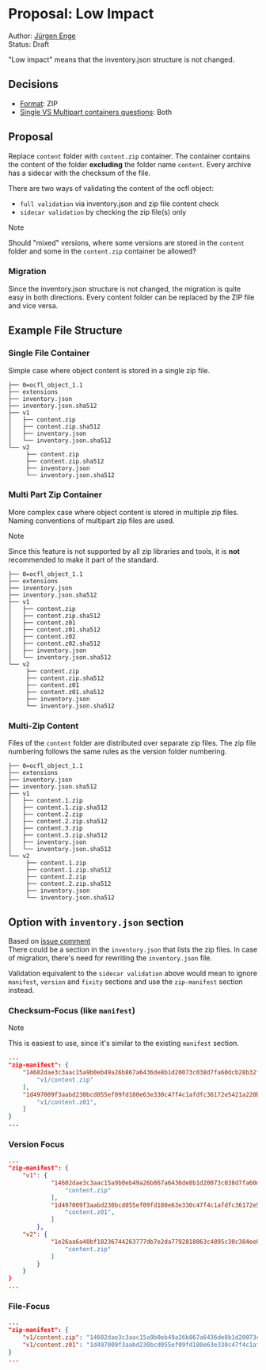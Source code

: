 # Proposal: Low Impact
Author: [Jürgen Enge](mailto:juergen@info-age.net)  
Status: Draft

"Low impact" means that the inventory.json structure is not changed.

## Decisions
* [Format](format-questions.md): ZIP
* [Single VS Multipart containers questions](single-vs-multipart-containers-questions.md): Both

## Proposal
Replace `content` folder with `content.zip` container.
The container contains the content of the folder __excluding__ the folder name `content`.
Every archive has a sidecar with the checksum of the file. 

There are two ways of validating the content of the ocfl object:
* `full validation` via inventory.json and zip file content check
* `sidecar validation` by checking the zip file(s) only

> [!NOTE]
> Should "mixed" versions,
> where some versions are stored in the `content` folder and some in
> the `content.zip` container be allowed?


### Migration
Since the inventory.json structure is not changed, the migration is quite easy in both directions. 
Every content folder can be replaced by the ZIP file and vice versa.

## Example File Structure
### Single File Container
Simple case where object content is stored in a single zip file.

```
├── 0=ocfl_object_1.1
├── extensions
├── inventory.json
├── inventory.json.sha512
├── v1
│   ├── content.zip
│   ├── content.zip.sha512
│   ├── inventory.json
│   └── inventory.json.sha512
└── v2
     ├── content.zip
     ├── content.zip.sha512
     ├── inventory.json
     └── inventory.json.sha512
```

### Multi Part Zip Container
More complex case where object content is stored in multiple zip files.
Naming conventions of multipart zip files are used.

> [!NOTE]
> Since this feature is not supported by all zip libraries and tools, it is __not__ recommended to make it part of the standard. 

```
├── 0=ocfl_object_1.1
├── extensions
├── inventory.json
├── inventory.json.sha512
├── v1
│   ├── content.zip
│   ├── content.zip.sha512
│   ├── content.z01
│   ├── content.z01.sha512
│   ├── content.z02
│   ├── content.z02.sha512
│   ├── inventory.json
│   └── inventory.json.sha512
└── v2
     ├── content.zip
     ├── content.zip.sha512
     ├── content.z01
     ├── content.z01.sha512
     ├── inventory.json
     └── inventory.json.sha512
```
 
### Multi-Zip Content
Files of the `content` folder are distributed over separate zip files. 
The zip file numbering follows the same rules as the version folder numbering. 

```
├── 0=ocfl_object_1.1
├── extensions
├── inventory.json
├── inventory.json.sha512
├── v1
│   ├── content.1.zip
│   ├── content.1.zip.sha512
│   ├── content.2.zip
│   ├── content.2.zip.sha512
│   ├── content.3.zip
│   ├── content.3.zip.sha512
│   ├── inventory.json
│   └── inventory.json.sha512
└── v2
     ├── content.1.zip
     ├── content.1.zip.sha512
     ├── content.2.zip
     ├── content.2.zip.sha512
     ├── inventory.json
     └── inventory.json.sha512
```
## Option with `inventory.json` section
Based on [issue comment](https://github.com/OCFL/Use-Cases/issues/33#issuecomment-1731776524)   
There could be a section in the `inventory.json` that lists the zip files.
In case of migration, there's need for rewriting the `inventory.json` file.

Validation equivalent to the `sidecar validation` above would mean to ignore 
`manifest`, `version` and `fixity` sections and use the `zip-manifest` section instead.


### Checksum-Focus (like `manifest`)
> [!NOTE]
> This is easiest to use, since it's similar to the existing `manifest` section.

```json
...
"zip-manifest": {
    "14602dae3c3aac15a9b0eb49a26b867a6436de8b1d20073c038d7fa60dcb28b32f2c8705fea38b110826364a543cb89e3fdc484ffcb6b255ea4c357b632a3609": [ 
        "v1/content.zip"
    ],
    "1d497009f3aabd230bcd055ef09fd180e63e330c47f4c1afdfc36172e5421a220b78e3e3ce30c9ae533c516accfa8976fd3f1198bd15ff79373d5fe87fc64cd2": [
        "v1/content.z01",
    ]
}
...
```

### Version Focus
```json
...
"zip-manifest": {
    "v1": {
            "14602dae3c3aac15a9b0eb49a26b867a6436de8b1d20073c038d7fa60dcb28b32f2c8705fea38b110826364a543cb89e3fdc484ffcb6b255ea4c357b632a3609": [ 
                "content.zip"
            ],
            "1d497009f3aabd230bcd055ef09fd180e63e330c47f4c1afdfc36172e5421a220b78e3e3ce30c9ae533c516accfa8976fd3f1198bd15ff79373d5fe87fc64cd2": [
                "content.z01",
            ]
        },
    "v2": {
            "1e26aa6a40bf18236744263777db7e2da7792818063c4895c30c384ee02878e56b1cb0cf94cc6c6ccf0d08331b166967567ca039a17421f19db006fac799309d": [ 
                "content.zip"
            ]
        }
    }
}
...
```

### File-Focus
```json
...
"zip-manifest": {
    "v1/content.zip": "14602dae3c3aac15a9b0eb49a26b867a6436de8b1d20073c038d7fa60dcb28b32f2c8705fea38b110826364a543cb89e3fdc484ffcb6b255ea4c357b632a3609",
    "v1/content.z01": "1d497009f3aabd230bcd055ef09fd180e63e330c47f4c1afdfc36172e5421a220b78e3e3ce30c9ae533c516accfa8976fd3f1198bd15ff79373d5fe87fc64cd2"
}
...
```